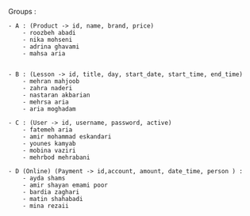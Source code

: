 Groups :

    - A : (Product -> id, name, brand, price)
        - roozbeh abadi
        - nika mohseni
        - adrina ghavami
        - mahsa aria
        

    - B : (Lesson -> id, title, day, start_date, start_time, end_time)
        - mehran mahjoob
        - zahra naderi
        - nastaran akbarian
        - mehrsa aria
        - aria moghadam

    - C : (User -> id, username, password, active)
        - fatemeh aria
        - amir mohammad eskandari
        - younes kamyab
        - mobina vaziri
        - mehrbod mehrabani

    - D (Online) (Payment -> id,account, amount, date_time, person ) :
        - ayda shams
        - amir shayan emami poor
        - bardia zaghari
        - matin shahabadi
        - mina rezaii